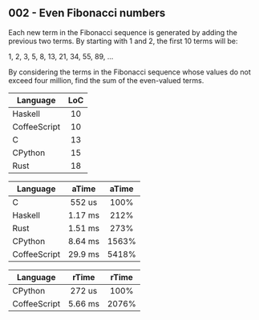 002 - Even Fibonacci numbers
----------------------------

Each new term in the Fibonacci sequence is generated by adding the previous two
terms. By starting with 1 and 2, the first 10 terms will be:

1, 2, 3, 5, 8, 13, 21, 34, 55, 89, ...

By considering the terms in the Fibonacci sequence whose values do not exceed
four million, find the sum of the even-valued terms.

Language | LoC
--- | :---:
Haskell | 10
CoffeeScript | 10
C | 13
CPython | 15
Rust | 18

Language | aTime | aTime
--- | :---: | :---:
C |  552 us | 100%
Haskell | 1.17 ms | 212%
Rust | 1.51 ms | 273%
CPython | 8.64 ms | 1563%
CoffeeScript | 29.9 ms | 5418%

Language | rTime | rTime
--- | :---: | :---:
CPython |  272 us | 100%
CoffeeScript | 5.66 ms | 2076%
